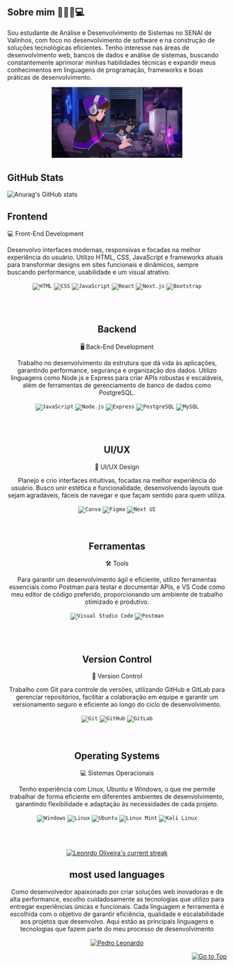 
## Sobre mim 👨🏽‍💻💻
Sou estudante de Análise e Desenvolvimento de Sistemas no SENAI de Valinhos, com foco no desenvolvimento de software e na construção de soluções tecnológicas eficientes. Tenho interesse nas áreas de desenvolvimento web, bancos de dados e análise de sistemas, buscando constantemente aprimorar minhas habilidades técnicas e expandir meus conhecimentos em linguagens de programação, frameworks e boas práticas de desenvolvimento.

<p align="center">
  <img alt="Coding GIF" width="300" height="auto" src="assets/coding.gif"/>

## GitHub Stats
![Anurag's GitHub stats](https://github-readme-stats.vercel.app/api?username=PedroLeoo07&show_icons=true&theme=github_dark)

## Frontend
💻 Front-End Development

Desenvolvo interfaces modernas, responsivas e focadas na melhor experiência do usuário. Utilizo HTML, CSS, JavaScript e frameworks atuais para transformar designs em sites funcionais e dinâmicos, sempre buscando performance, usabilidade e um visual atrativo.

<div align="center">
	<code><img width="50" src="https://raw.githubusercontent.com/marwin1991/profile-technology-icons/refs/heads/main/icons/html.png" alt="HTML" title="HTML"/></code>
	<code><img width="50" src="https://raw.githubusercontent.com/marwin1991/profile-technology-icons/refs/heads/main/icons/css.png" alt="CSS" title="CSS"/></code>
	<code><img width="50" src="https://raw.githubusercontent.com/marwin1991/profile-technology-icons/refs/heads/main/icons/javascript.png" alt="JavaScript" title="JavaScript"/></code>
	<code><img width="50" src="https://raw.githubusercontent.com/marwin1991/profile-technology-icons/refs/heads/main/icons/react.png" alt="React" title="React"/></code>
	<code><img width="50" src="https://raw.githubusercontent.com/marwin1991/profile-technology-icons/refs/heads/main/icons/next_js.png" alt="Next.js"/></code>	
	<code><img width="50" src="https://raw.githubusercontent.com/marwin1991/profile-technology-icons/refs/heads/main/icons/bootstrap.png" alt="Bootstrap" title="Bootstrap"/></code>
	
<br/><br/>


## Backend
🖥️ Back-End Development

Trabalho no desenvolvimento da estrutura que dá vida às aplicações, garantindo performance, segurança e organização dos dados. Utilizo linguagens como Node.js e Express para criar APIs robustas e escaláveis, além de ferramentas de gerenciamento de banco de dados como PostgreSQL.


<div align="center">
		<code><img width="50" src="https://raw.githubusercontent.com/marwin1991/profile-technology-icons/refs/heads/main/icons/javascript.png" alt="JavaScript" title="JavaScript"/></code>
	<code><img width="50" src="https://raw.githubusercontent.com/marwin1991/profile-technology-icons/refs/heads/main/icons/node_js.png" alt="Node.js" title="Node.js"/></code>
	<code><img width="50" src="https://raw.githubusercontent.com/marwin1991/profile-technology-icons/refs/heads/main/icons/express.png" alt="Express" title="Express"/></code>
	<code><img width="50" src="https://raw.githubusercontent.com/marwin1991/profile-technology-icons/refs/heads/main/icons/postgresql.png" alt="PostgreSQL" title="PostgreSQL"/></code>
	<code><img width="50" src="https://raw.githubusercontent.com/marwin1991/profile-technology-icons/refs/heads/main/icons/mysql.png" alt="MySQL" title="MySQL"/></code>

<br/><br/>

## UI/UX
🎨 UI/UX Design

Planejo e crio interfaces intuitivas, focadas na melhor experiência do usuário. Busco unir estética e funcionalidade, desenvolvendo layouts que sejam agradáveis, fáceis de navegar e que façam sentido para quem utiliza.
<div align="center">
<code><img width="50" src="https://raw.githubusercontent.com/marwin1991/profile-technology-icons/refs/heads/main/icons/canva.png" alt="Canva" title="Canva"/></code>
 <code><img width="50" src="https://raw.githubusercontent.com/marwin1991/profile-technology-icons/refs/heads/main/icons/figma.png" alt="Figma" title="Figma"/></code>
 <code><img width="50" src="https://raw.githubusercontent.com/marwin1991/profile-technology-icons/refs/heads/main/icons/next_ui.png" alt="Next UI" title="Next UI"/></code>

	
</div>
<br/><br/>

## Ferramentas
🛠️ Tools

Para garantir um desenvolvimento ágil e eficiente, utilizo ferramentas essenciais como Postman para testar e documentar APIs, e VS Code como meu editor de código preferido, proporcionando um ambiente de trabalho otimizado e produtivo.


<div align="center">
	<code><img width="50" src="https://raw.githubusercontent.com/marwin1991/profile-technology-icons/refs/heads/main/icons/visual_studio_code.png" alt="Visual Studio Code" title="Visual Studio Code"/></code>
	<code><img width="50" src="https://raw.githubusercontent.com/marwin1991/profile-technology-icons/refs/heads/main/icons/postman.png" alt="Postman" title="Postman"/></code>
 </div>

 <br/><br/>

 ## Version Control
 🔄 Version Control

Trabalho com Git para controle de versões, utilizando GitHub e GitLab para gerenciar repositórios, facilitar a colaboração em equipe e garantir um versionamento seguro e eficiente ao longo do ciclo de desenvolvimento.
 <div align="center">
	<code><img width="50" src="https://raw.githubusercontent.com/marwin1991/profile-technology-icons/refs/heads/main/icons/git.png" alt="Git" title="Git"/></code>
	<code><img width="50" src="https://raw.githubusercontent.com/marwin1991/profile-technology-icons/refs/heads/main/icons/github.png" alt="GitHub" title="GitHub"/></code>
	<code><img width="50" src="https://raw.githubusercontent.com/marwin1991/profile-technology-icons/refs/heads/main/icons/gitlab.png" alt="GitLab" title="GitLab"/></code>
 </div>
<br/><br/>

##  Operating Systems
💻 Sistemas Operacionais

Tenho experiência com Linux, Ubuntu e Windows, o que me permite trabalhar de forma eficiente em diferentes ambientes de desenvolvimento, garantindo flexibilidade e adaptação às necessidades de cada projeto.
<div align="center">
<code><img width="50" src="https://raw.githubusercontent.com/marwin1991/profile-technology-icons/refs/heads/main/icons/windows.png" alt="Windows" title="Windows"/></code>
<code><img width="50" src="https://raw.githubusercontent.com/marwin1991/profile-technology-icons/refs/heads/main/icons/linux.png" alt="Linux" title="Linux"/></code>
<code><img width="50" src="https://raw.githubusercontent.com/marwin1991/profile-technology-icons/refs/heads/main/icons/ubuntu.png" alt="Ubuntu" title="Ubuntu"/></code>
<code><img width="50" src="https://raw.githubusercontent.com/marwin1991/profile-technology-icons/refs/heads/main/icons/linux_mint.png" alt="Linux Mint" title="Linux Mint"/></code>
<code><img width="50" src="https://raw.githubusercontent.com/marwin1991/profile-technology-icons/refs/heads/main/icons/kali_linux.png" alt="Kali Linux" title="Kali Linux"/></code>
</div>   

<br/><br/>

[![Leonrdo Oliveira's current streak](https://streak-stats.demolab.com/?user=PedroLeoo07&count_private=true&theme=blue-green&title_color=00b3ff)](#)

## most used languages
Como desenvolvedor apaixonado por criar soluções web inovadoras e de alta performance, escolho cuidadosamente as tecnologias que utilizo para entregar experiências únicas e funcionais. Cada linguagem e ferramenta é escolhida com o objetivo de garantir eficiência, qualidade e escalabilidade aos projetos que desenvolvo. Aqui estão as principais linguagens e tecnologias que fazem parte do meu processo de desenvolvimento

<p align="center">
  <a href="https://github.com/PedroLeoo07">
    <img align="center" src="https://github-readme-stats.vercel.app/api/top-langs/?username=PedroLeoo07&theme=transparent&hide_border=true&v=1" alt="Pedro Leonardo"/>

<p align="right"><a href="#top"><img src="https://img.shields.io/static/v1?label&message=Go+to+Top&color=0b6ab3&style=flat&logo" alt="Go to Top" /></a></p>

